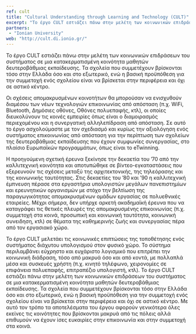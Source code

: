 ```yaml
---
ref: cult
title: "Cultural Understanding through Learning and Technology (CULT)"
excerpt: "Το έργο CULT εστιάζει πάνω στην μελέτη των κοινωνικών επιδράσεων του συστήματος σε μια κατακερματισμένη κοινότητα μαθητών δευτεροβάθμιας εκπαίδευσης."
partners:
 - "Ionian University"
web: "http://cult.di.ionio.gr/"
---
```


Το έργο CULT εστιάζει πάνω στην μελέτη των κοινωνικών επιδράσεων του συστήματος σε μια κατακερματισμένη κοινότητα μαθητών δευτεροβάθμιας εκπαίδευσης. Τα σχολεία που συμμετέχουν βρίσκονται τόσο στην Ελλάδα όσο και στο εξωτερικό, ενώ η βασική προϋπόθεση για την συμμετοχή ενός σχολείου είναι να βρίσκεται στην περιφέρεια και όχι σε αστικό κέντρο.

Οι σχέσεις απομακρυσμένων κοινοτήτων θα μπορούσαν να ενισχυθούν διαμέσου των νέων τεχνολογιών επικοινωνίας από απόσταση (π.χ. WiFi, Bluetooth, Δημόσιες οθόνες, Οθόνες πολυεπαφής, κτλ), οι οποίες διευκολύνουν τις κοινές εμπειρίες όπως είναι ο διαμοιρασμός περιεχομένου και η συνεργατική αλληλεπίδραση από απόσταση. Σε αυτό το έργο ασχολούμαστε με τον σχεδιασμό και κυρίως την αξιολόγηση ενός συστήματος επικοινωνίας από απόσταση για την περίπτωση των σχολείων της δευτεροβάθμιας εκπαίδευσης που έχουν συμφωνίες συνεργασίας, στο πλαίσιο Ευρωπαϊκών προγραμμάτων, όπως είναι το eTwinning.

Η προηγούμενη σχετική έρευνα ξεκίνησε την δεκαετία του ’70 από την καλλιτεχνική κοινότητα και αποτυπώθηκε σε βίντεο-εγκαταστάσεις που εξερευνούν τις σχέσεις μεταξύ της αρχιτεκτονικής, της τηλεόρασης και της κοινωνικής ταυτότητας. Στις δεκαετίες του ’80 και ’90 η καλλιτεχνική έμπνευση πέρασε στα εργαστήρια υπολογιστών μεγάλων πανεπιστημίων και ερευνητικών οργανισμών με στόχο την βελτίωση της παραγωγικότητας απομακρυσμένων ομάδων εργασίας σε πολυεθνικές εταιρείες. Μέχρι σήμερα, δεν υπήρχε αρκετή ακαδημαϊκή έρευνα που να καταγράφει τις θετικές πλευρές της απομακρυσμένης επικοινωνίας (π.χ. συμμετοχή στα κοινά, προσωπική και κοινωνική ταυτότητα, κοινωνική συνειδηση, κτλ) σε θέματα της καθημερινής ζωής και συνεργασίας πέρα από τον εργασιακό χώρο.

Το έργο CULT μελετάει τις κοινωνικές επιπτώσεις της τοποθέτησης ενός συστήματος διάχυτου υπολογισμού στον φυσικό χώρο. Το σύστημα περιλαμβάνει εύχρηστο και ευχάριστο λογισμικό που επιτρέπει την κοινωνική διάδραση, τόσο από μακρυά όσο και από κοντά, με πολλαπλά μέσα και συσκευές χρήστη (π.χ. κινητό τηλέφωνο, χειρονομίες σε επιφάνεια πολυεπαφής, επιτραπέζιο υπολογιστή, κτλ). Το έργο CULT εστιάζει πάνω στην μελέτη των κοινωνικών επιδράσεων του συστήματος σε μια κατακερματισμένη κοινότητα μαθητών δευτεροβάθμιας εκπαίδευσης. Τα σχολεία που συμμετέχουν βρίσκονται τόσο στην Ελλάδα όσο και στο εξωτερικό, ενώ η βασική προϋπόθεση για την συμμετοχή ενός σχολείου είναι να βρίσκεται στην περιφέρεια και όχι σε αστικό κέντρο. Με αυτό τον τρόπο τα αποτελέσματα του έργου αφορούν γενικότερα όλες εκείνες τις κοινότητες που βρίσκονται μακρυά από τις πόλεις αλλά επιθυμούν να έχουν ίσες ευκαιρίες στην επικοινωνία και στην συμμετοχή στα κοινά.
